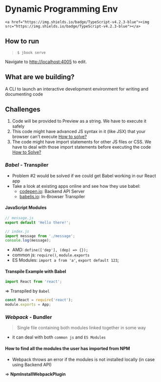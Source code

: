 # Dynamic Programming Env

    <a href="https://img.shields.io/badge/TypeScript-v4.2.3-blue"><img src="https://img.shields.io/badge/TypeScript-v4.2.3-blue"></a>

## How to run

>```$ jbook serve```

Navigate to <http://localhost:4005> to edit.

## What are we building?

A CLI to launch an interactive development environment for writing and documenting code

## Challenges

1. Code will be provided to Preview as a string. We have to execute it safely
2. This code might have advanced JS syntax in it (like JSX) that your browser can't execute [How to solve?](#transpiler-babel)
3. The code might have import statements for other JS files or CSS. We have to deal with those import statements before executing the code [How to Solve?](#webpack---bundler)

### ***Babel*** - Transpiler

- Problem #2 would be solved if we could get Babel working in our React app
- Take a look at existing apps online and see how they use babel:
  - [codepen.io](https://codepen.io): Backend API Server
  - [babeljs.io](https://babeljs.io): In-Browser Transpiler

#### JavaScript Modules

```javascript
// message.js
export default 'Hello there!';
```

```javascript
// index.js
import message from './message';
console.log(message);
```

- AMD: `define(['dep'], (dep) => {});`
- common js: `require()`, `module.exports`
- ES Modules: `import a from 'a'`, `export default 123`;

#### Transpile Example with Babel

```javascript
import React from 'react';

```

=> Transpiled by `Babel`

```javascript
const React = require('react');
module.exports = App;
```

### ***Webpack*** - Bundler

> Single file containing both modules linked together in some way

- it can deal with both `common js` and `ES Modules`

#### How to find all the modules the user has imported from NPM

- Webpack throws an error if the modules is not installed locally (in case using Backend API)

=> **NpmInstallWebpackPlugin**
